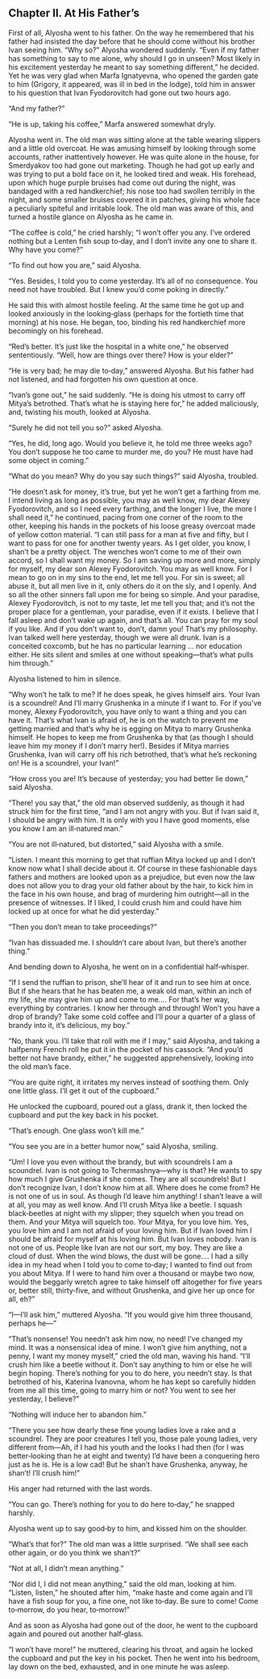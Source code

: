 ## Chapter II. At His Father’s


First of all, Alyosha went to his father. On the way he remembered that
his father had insisted the day before that he should come without his
brother Ivan seeing him. “Why so?” Alyosha wondered suddenly. “Even if my
father has something to say to me alone, why should I go in unseen? Most
likely in his excitement yesterday he meant to say something different,”
he decided. Yet he was very glad when Marfa Ignatyevna, who opened the
garden gate to him (Grigory, it appeared, was ill in bed in the lodge),
told him in answer to his question that Ivan Fyodorovitch had gone out two
hours ago.

“And my father?”

“He is up, taking his coffee,” Marfa answered somewhat dryly.

Alyosha went in. The old man was sitting alone at the table wearing
slippers and a little old overcoat. He was amusing himself by looking
through some accounts, rather inattentively however. He was quite alone in
the house, for Smerdyakov too had gone out marketing. Though he had got up
early and was trying to put a bold face on it, he looked tired and weak.
His forehead, upon which huge purple bruises had come out during the
night, was bandaged with a red handkerchief; his nose too had swollen
terribly in the night, and some smaller bruises covered it in patches,
giving his whole face a peculiarly spiteful and irritable look. The old
man was aware of this, and turned a hostile glance on Alyosha as he came
in.

“The coffee is cold,” he cried harshly; “I won’t offer you any. I’ve
ordered nothing but a Lenten fish soup to‐day, and I don’t invite any one
to share it. Why have you come?”

“To find out how you are,” said Alyosha.

“Yes. Besides, I told you to come yesterday. It’s all of no consequence.
You need not have troubled. But I knew you’d come poking in directly.”

He said this with almost hostile feeling. At the same time he got up and
looked anxiously in the looking‐glass (perhaps for the fortieth time that
morning) at his nose. He began, too, binding his red handkerchief more
becomingly on his forehead.

“Red’s better. It’s just like the hospital in a white one,” he observed
sententiously. “Well, how are things over there? How is your elder?”

“He is very bad; he may die to‐day,” answered Alyosha. But his father had
not listened, and had forgotten his own question at once.

“Ivan’s gone out,” he said suddenly. “He is doing his utmost to carry off
Mitya’s betrothed. That’s what he is staying here for,” he added
maliciously, and, twisting his mouth, looked at Alyosha.

“Surely he did not tell you so?” asked Alyosha.

“Yes, he did, long ago. Would you believe it, he told me three weeks ago?
You don’t suppose he too came to murder me, do you? He must have had some
object in coming.”

“What do you mean? Why do you say such things?” said Alyosha, troubled.

“He doesn’t ask for money, it’s true, but yet he won’t get a farthing from
me. I intend living as long as possible, you may as well know, my dear
Alexey Fyodorovitch, and so I need every farthing, and the longer I live,
the more I shall need it,” he continued, pacing from one corner of the
room to the other, keeping his hands in the pockets of his loose greasy
overcoat made of yellow cotton material. “I can still pass for a man at
five and fifty, but I want to pass for one for another twenty years. As I
get older, you know, I shan’t be a pretty object. The wenches won’t come
to me of their own accord, so I shall want my money. So I am saving up
more and more, simply for myself, my dear son Alexey Fyodorovitch. You may
as well know. For I mean to go on in my sins to the end, let me tell you.
For sin is sweet; all abuse it, but all men live in it, only others do it
on the sly, and I openly. And so all the other sinners fall upon me for
being so simple. And your paradise, Alexey Fyodorovitch, is not to my
taste, let me tell you that; and it’s not the proper place for a
gentleman, your paradise, even if it exists. I believe that I fall asleep
and don’t wake up again, and that’s all. You can pray for my soul if you
like. And if you don’t want to, don’t, damn you! That’s my philosophy.
Ivan talked well here yesterday, though we were all drunk. Ivan is a
conceited coxcomb, but he has no particular learning ... nor education
either. He sits silent and smiles at one without speaking—that’s what
pulls him through.”

Alyosha listened to him in silence.

“Why won’t he talk to me? If he does speak, he gives himself airs. Your
Ivan is a scoundrel! And I’ll marry Grushenka in a minute if I want to.
For if you’ve money, Alexey Fyodorovitch, you have only to want a thing
and you can have it. That’s what Ivan is afraid of, he is on the watch to
prevent me getting married and that’s why he is egging on Mitya to marry
Grushenka himself. He hopes to keep me from Grushenka by that (as though I
should leave him my money if I don’t marry her!). Besides if Mitya marries
Grushenka, Ivan will carry off his rich betrothed, that’s what he’s
reckoning on! He is a scoundrel, your Ivan!”

“How cross you are! It’s because of yesterday; you had better lie down,”
said Alyosha.

“There! you say that,” the old man observed suddenly, as though it had
struck him for the first time, “and I am not angry with you. But if Ivan
said it, I should be angry with him. It is only with you I have good
moments, else you know I am an ill‐natured man.”

“You are not ill‐natured, but distorted,” said Alyosha with a smile.

“Listen. I meant this morning to get that ruffian Mitya locked up and I
don’t know now what I shall decide about it. Of course in these
fashionable days fathers and mothers are looked upon as a prejudice, but
even now the law does not allow you to drag your old father about by the
hair, to kick him in the face in his own house, and brag of murdering him
outright—all in the presence of witnesses. If I liked, I could crush him
and could have him locked up at once for what he did yesterday.”

“Then you don’t mean to take proceedings?”

“Ivan has dissuaded me. I shouldn’t care about Ivan, but there’s another
thing.”

And bending down to Alyosha, he went on in a confidential half‐whisper.

“If I send the ruffian to prison, she’ll hear of it and run to see him at
once. But if she hears that he has beaten me, a weak old man, within an
inch of my life, she may give him up and come to me.... For that’s her
way, everything by contraries. I know her through and through! Won’t you
have a drop of brandy? Take some cold coffee and I’ll pour a quarter of a
glass of brandy into it, it’s delicious, my boy.”

“No, thank you. I’ll take that roll with me if I may,” said Alyosha, and
taking a halfpenny French roll he put it in the pocket of his cassock.
“And you’d better not have brandy, either,” he suggested apprehensively,
looking into the old man’s face.

“You are quite right, it irritates my nerves instead of soothing them.
Only one little glass. I’ll get it out of the cupboard.”

He unlocked the cupboard, poured out a glass, drank it, then locked the
cupboard and put the key back in his pocket.

“That’s enough. One glass won’t kill me.”

“You see you are in a better humor now,” said Alyosha, smiling.

“Um! I love you even without the brandy, but with scoundrels I am a
scoundrel. Ivan is not going to Tchermashnya—why is that? He wants to spy
how much I give Grushenka if she comes. They are all scoundrels! But I
don’t recognize Ivan, I don’t know him at all. Where does he come from? He
is not one of us in soul. As though I’d leave him anything! I shan’t leave
a will at all, you may as well know. And I’ll crush Mitya like a beetle. I
squash black‐beetles at night with my slipper; they squelch when you tread
on them. And your Mitya will squelch too. _Your_ Mitya, for you love him.
Yes, you love him and I am not afraid of your loving him. But if Ivan
loved him I should be afraid for myself at his loving him. But Ivan loves
nobody. Ivan is not one of us. People like Ivan are not our sort, my boy.
They are like a cloud of dust. When the wind blows, the dust will be
gone.... I had a silly idea in my head when I told you to come to‐day; I
wanted to find out from you about Mitya. If I were to hand him over a
thousand or maybe two now, would the beggarly wretch agree to take himself
off altogether for five years or, better still, thirty‐five, and without
Grushenka, and give her up once for all, eh?”

“I—I’ll ask him,” muttered Alyosha. “If you would give him three thousand,
perhaps he—”

“That’s nonsense! You needn’t ask him now, no need! I’ve changed my mind.
It was a nonsensical idea of mine. I won’t give him anything, not a penny,
I want my money myself,” cried the old man, waving his hand. “I’ll crush
him like a beetle without it. Don’t say anything to him or else he will
begin hoping. There’s nothing for you to do here, you needn’t stay. Is
that betrothed of his, Katerina Ivanovna, whom he has kept so carefully
hidden from me all this time, going to marry him or not? You went to see
her yesterday, I believe?”

“Nothing will induce her to abandon him.”

“There you see how dearly these fine young ladies love a rake and a
scoundrel. They are poor creatures I tell you, those pale young ladies,
very different from—Ah, if I had his youth and the looks I had then (for I
was better‐looking than he at eight and twenty) I’d have been a conquering
hero just as he is. He is a low cad! But he shan’t have Grushenka, anyway,
he shan’t! I’ll crush him!”

His anger had returned with the last words.

“You can go. There’s nothing for you to do here to‐day,” he snapped
harshly.

Alyosha went up to say good‐by to him, and kissed him on the shoulder.

“What’s that for?” The old man was a little surprised. “We shall see each
other again, or do you think we shan’t?”

“Not at all, I didn’t mean anything.”

“Nor did I, I did not mean anything,” said the old man, looking at him.
“Listen, listen,” he shouted after him, “make haste and come again and
I’ll have a fish soup for you, a fine one, not like to‐day. Be sure to
come! Come to‐morrow, do you hear, to‐morrow!”

And as soon as Alyosha had gone out of the door, he went to the cupboard
again and poured out another half‐glass.

“I won’t have more!” he muttered, clearing his throat, and again he locked
the cupboard and put the key in his pocket. Then he went into his bedroom,
lay down on the bed, exhausted, and in one minute he was asleep.



